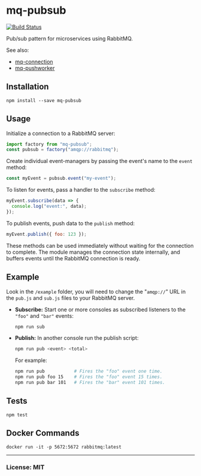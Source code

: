 # mq-pubsub

[![Build Status](https://travis-ci.org/philcockfield/mq-connection.svg?branch=master)](https://travis-ci.org/philcockfield/mq-connection)

Pub/sub pattern for microservices using RabbitMQ.

See also:
- [mq-connection](https://github.com/philcockfield/mq-connection)
- [mq-pushworker](https://github.com/philcockfield/mq-pushworker)


## Installation

    npm install --save mq-pubsub


## Usage
Initialize a connection to a RabbitMQ server:

```js
import factory from "mq-pubsub";
const pubsub = factory("amqp://rabbitmq");
```

Create individual event-managers by passing the event's name to the `event` method:

```js
const myEvent = pubsub.event("my-event");
```

To listen for events, pass a handler to the `subscribe` method:

```js
myEvent.subscribe(data => {
  console.log("event:", data);
});

```

To publish events, push data to the `publish` method:

```js
myEvent.publish({ foo: 123 });
```

These methods can be used immediately without waiting for the connection to complete.  The module manages the connection state internally, and buffers events until the RabbitMQ connection is ready.


## Example
Look in the `/example` folder, you will need to change the "`amqp://`" URL in the `pub.js` and `sub.js` files to your RabbitMQ server.

- **Subscribe:** Start one or more consoles as subscribed listeners to the `"foo"` and `"bar"` events:

    ```bash
    npm run sub
    ```

- **Publish:** In another console run the publish script:

    ```bash
    npm run pub <event> <total>
    ```

    For example:

    ```bash
    npm run pub           # Fires the "foo" event one time.
    npm run pub foo 15    # Fires the "foo" event 15 times.
    npm run pub bar 101   # Fires the "bar" event 101 times.
    ```


## Tests

    npm test


## Docker Commands

    docker run -it -p 5672:5672 rabbitmq:latest


---
### License: MIT
